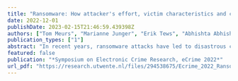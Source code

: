 ```yaml
---
title: "Ransomware: How attacker's effort, victim characteristics and context influence ransom requested, payment and financial loss"
date: 2022-12-01
publishDate: 2023-02-15T21:46:59.439398Z
authors: ["Tom Meurs", "Marianne Junger", "Erik Tews", "Abhishta Abhishta"]
publication_types: ["1"]
abstract: "In recent years, ransomware attacks have led to disastrous consequences for victims, not just due to the payment ransom amount but also due to the recovery costs associated with these attacks. So far only a few empirical studies have analysed the financial impact of ransomware attacks. This study aims to understand the expected financial gains for attackers and financial losses of victims after a ransomware attack. To do so, we build a dataset based on 453 ransomware attack investigation reports in the Netherlands reported to the Dutch Police between 2019 and 2022. Using rational choice model of crime (RCM) and crime scripting we hypothesise that the effort of an attacker, victim characteristics and context variables influence not only the ransom requested by an attacker but also the financial losses reported by victims. We use generalised linear models to evaluate and quantify this influence. Our results show that attacker's efforts such as using Ransomware-as-a-Service (RaaS) and victim characteristics such as industry sector, contribute to the ransom requested by attackers and financial losses reported by victims. We also show that the availability of recoverable backups explains the likelihood of victims paying the ransom. A limitation of the present study is the interpretation of the results due to selection bias of victims willing to report to the police. Despite this limitation, we argue that our methodology and results lay the groundwork for future large-scale empirical studies and add to our understanding of attacker and victim behaviour. "
featured: false
publication: "*Symposium on Electronic Crime Research, eCrime 2022*"
url_pdf: "https://research.utwente.nl/files/294538675/Ecrime_2022_Ransomware.pdf"
---
```


